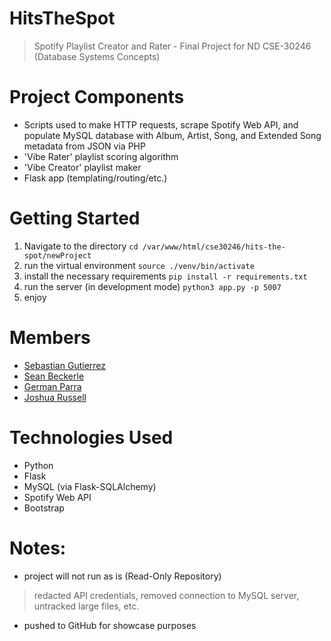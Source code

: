 # HitsTheSpot
> Spotify Playlist Creator and Rater - Final Project for ND CSE-30246 (Database Systems Concepts)

# Project Components
- Scripts used to make HTTP requests, scrape Spotify Web API, and populate MySQL database with Album, Artist, Song, and Extended Song metadata from JSON via PHP
- 'Vibe Rater' playlist scoring algorithm
- 'Vibe Creator' playlist maker 
- Flask app (templating/routing/etc.)

# Getting Started
1. Navigate to the directory
`cd /var/www/html/cse30246/hits-the-spot/newProject`
2. run the virtual environment
`source ./venv/bin/activate`
3. install the necessary requirements
`pip install -r requirements.txt`
4. run the server (in development mode)
`python3 app.py -p 5007`
5. enjoy

# Members
- [Sebastian Gutierrez](https://www.linkedin.com/in/sgutier5/)
- [Sean Beckerle](https://www.linkedin.com/in/sean-beckerle/)
- [German Parra](https://www.linkedin.com/in/germanparra02/)
- [Joshua Russell](https://www.linkedin.com/in/joshua-russell-917a601b5/)


# Technologies Used
- Python
- Flask
- MySQL (via Flask-SQLAlchemy)
- Spotify Web API
- Bootstrap

# Notes:
- project will not run as is (Read-Only Repository)
> redacted API credentials, removed connection to MySQL server, untracked large files, etc.
- pushed to GitHub for showcase purposes 
